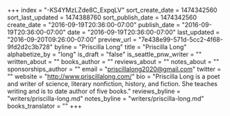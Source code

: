 +++
index = "-KS4YMzLZde8C_ExpqLV"
sort_create_date = 1474342560
sort_last_updated = 1474388760
sort_publish_date = 1474342560
create_date = "2016-09-19T20:36:00-07:00"
publish_date = "2016-09-19T20:36:00-07:00"
date = "2016-09-19T20:36:00-07:00"
last_updated = "2016-09-20T09:26:00-07:00"
preview_url = "7e438e99-571d-5cc2-4f68-9fd2d2c3b728"
byline = "Priscilla Long"
title = "Priscilla Long"
alphabetize_by = "long"
is_draft = "false"
is_seattle_pnw_writer = ""
written_about = ""
books_author = ""
reviews_about = ""
notes_about = ""
sponsorships_author = ""
email = "priscillalong2020@gmail.com"
twitter = ""
website = "http://www.priscillalong.com/"
bio = "Priscilla Long is a poet and writer of science, literary nonfiction, history, and fiction. She teaches writing and is to date author of five books."
reviews_byline = "writers/priscilla-long.md"
notes_byline = "writers/priscilla-long.md"
books_translator = ""
+++

